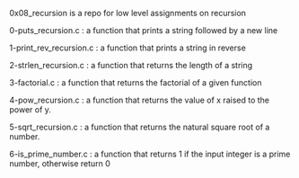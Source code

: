0x08_recursion is a repo for low level assignments on recursion 

0-puts_recursion.c : a function that prints a string followed by a new line

1-print_rev_recursion.c : a function that prints a string in reverse

2-strlen_recursion.c : a function that returns the length of a string

3-factorial.c : a function that returns the factorial of a given function

4-pow_recursion.c : a function that returns the value of x raised to the power of y.

5-sqrt_recursion.c :  a function that returns the natural square root of a number.

6-is_prime_number.c : a function that returns 1 if the input integer is a prime number, otherwise return 0
